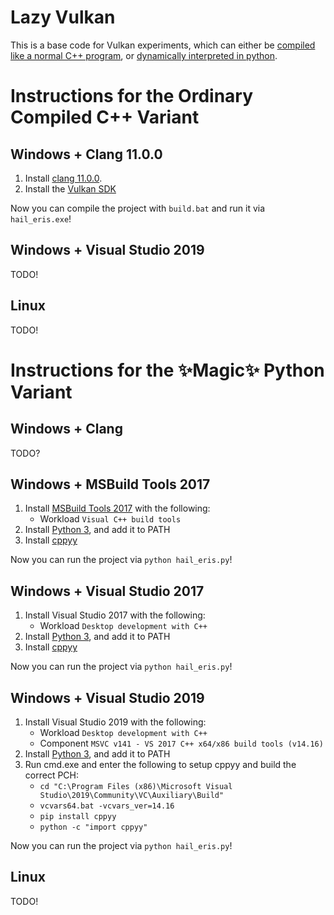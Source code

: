 # Lazy Vulkan

This is a base code for Vulkan experiments, which can either be [compiled like a
normal C++ program](#instructions-for-the-ordinary-compiled-c-variant),
or [dynamically interpreted in python](#instructions-for-the-magic-python-variant).

# Instructions for the Ordinary Compiled C++ Variant
## Windows + Clang 11.0.0

 1. Install [clang 11.0.0](https://releases.llvm.org/download.html).
 2. Install the [Vulkan SDK](https://www.lunarg.com/vulkan-sdk/)

Now you can compile the project with `build.bat` and run it via `hail_eris.exe`!

## Windows + Visual Studio 2019
TODO!

## Linux
TODO!

# Instructions for the ✨Magic✨ Python Variant
## Windows + Clang
TODO?

## Windows + MSBuild Tools 2017
 1. Install [MSBuild Tools 2017](https://aka.ms/vs/15/release/vs_buildtools.exe) with the following:
    * Workload `Visual C++ build tools`
 2. Install [Python 3](https://www.python.org/downloads/), and add it to PATH
 3. Install [cppyy](https://cppyy.readthedocs.io/en/latest/installation.html)

Now you can run the project via `python hail_eris.py`!

## Windows + Visual Studio 2017
 1. Install Visual Studio 2017 with the following:
    * Workload `Desktop development with C++`
 2. Install [Python 3](https://www.python.org/downloads/), and add it to PATH
 3. Install [cppyy](https://cppyy.readthedocs.io/en/latest/installation.html)

Now you can run the project via `python hail_eris.py`!

## Windows + Visual Studio 2019
 1. Install Visual Studio 2019 with the following:
    * Workload `Desktop development with C++`
    * Component  `MSVC v141 - VS 2017 C++ x64/x86 build tools (v14.16)`
 2. Install [Python 3](https://www.python.org/downloads/), and add it to PATH
 3. Run cmd.exe and enter the following to setup cppyy and build the correct PCH:
    * `cd "C:\Program Files (x86)\Microsoft Visual Studio\2019\Community\VC\Auxiliary\Build"`
    * `vcvars64.bat -vcvars_ver=14.16`
    * `pip install cppyy`
    * `python -c "import cppyy"`

Now you can run the project via `python hail_eris.py`!

## Linux
TODO!
